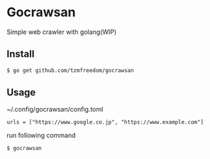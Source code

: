 # Gocrawsan

Simple web crawler with golang(WIP)

## Install

```bash
$ go get github.com/tzmfreedom/gocrawsan
```

## Usage

~/.config/gocrawsan/config.toml
```
urls = ["https://www.google.co.jp", "https://www.example.com"]
```

run following command
```
$ gocrawsan
```

